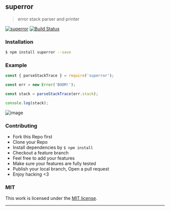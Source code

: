 ## superror 

> error stack parser and printer

[![superror](https://img.shields.io/npm/v/superror.svg)](https://npmjs.org/superror)
[![Build Status](https://travis-ci.org/song940/superror.svg?branch=master)](https://travis-ci.org/song940/superror)

### Installation

```bash
$ npm install superror --save
```

### Example

```js
const { parseStackTrace } = require('superror');

const err = new Error('BOOM!');

const stack = parseStackTrace(err.stack);

console.log(stack);

```

![image](https://user-images.githubusercontent.com/1323768/200833943-e76e7dfc-f6b2-4ace-af83-c7ed5e4315c8.png)

### Contributing
- Fork this Repo first
- Clone your Repo
- Install dependencies by `$ npm install`
- Checkout a feature branch
- Feel free to add your features
- Make sure your features are fully tested
- Publish your local branch, Open a pull request
- Enjoy hacking <3

### MIT

This work is licensed under the [MIT license](./LICENSE).

---
